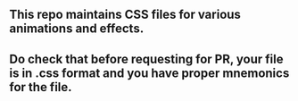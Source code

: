 ## This repo maintains CSS files for various animations and effects.
## Do check that before requesting for PR, your file is in .css format and you have proper mnemonics for the file.
